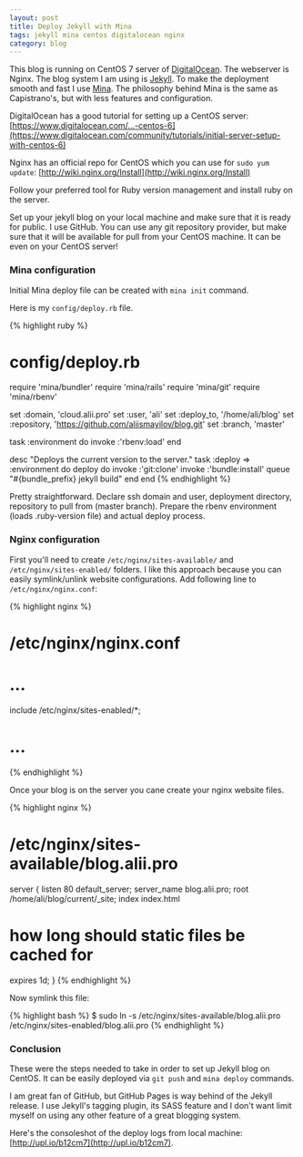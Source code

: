 ```yaml
---
layout: post
title: Deploy Jekyll with Mina
tags: jekyll mina centos digitalocean nginx
category: blog
---
```


This blog is running on CentOS 7 server of [DigitalOcean](https://www.digitalocean.com/?refcode=ed777d54b05a).
The webserver is Nginx.
The blog system I am using is [Jekyll](http://jekyllrb.com/).
To make the deployment smooth and fast I use [Mina](http://mina-deploy.github.io/mina/).
The philosophy behind Mina is the same as Capistrano's, but with less features and configuration.

DigitalOcean has a good tutorial for setting up a CentOS server: [https://www.digitalocean.com/...-centos-6](https://www.digitalocean.com/community/tutorials/initial-server-setup-with-centos-6)

Nginx has an official repo for CentOS which you can use for `sudo yum update`: [http://wiki.nginx.org/Install](http://wiki.nginx.org/Install)

Follow your preferred tool for Ruby version management and install ruby on the server.

Set up your jekyll blog on your local machine and make sure that it is ready for public. I use GitHub. You can use any git repository provider, but make sure that it will be available for pull from your CentOS machine. It can be even on your CentOS server!

### Mina configuration

Initial Mina deploy file can be created with `mina init` command.

Here is my `config/deploy.rb` file.

{% highlight ruby %}
# config/deploy.rb
require 'mina/bundler'
require 'mina/rails'
require 'mina/git'
require 'mina/rbenv'

set :domain,      'cloud.alii.pro'
set :user,        'ali'
set :deploy_to,   '/home/ali/blog'
set :repository,  'https://github.com/aliismayilov/blog.git'
set :branch,      'master'

task :environment do
  invoke :'rbenv:load'
end

desc "Deploys the current version to the server."
task :deploy => :environment do
  deploy do
    invoke :'git:clone'
    invoke :'bundle:install'
    queue "#{bundle_prefix} jekyll build"
  end
end
{% endhighlight %}

Pretty straightforward. Declare ssh domain and user, deployment directory, repository to pull from (master branch).
Prepare the rbenv environment (loads .ruby-version file) and actual deploy process.

### Nginx configuration

First you'll need to create `/etc/nginx/sites-available/` and `/etc/nginx/sites-enabled/` folders.
I like this approach because you can easily symlink/unlink website configurations.
Add following line to `/etc/nginx/nginx.conf`:

{% highlight nginx %}
# /etc/nginx/nginx.conf
# ...
include /etc/nginx/sites-enabled/*;
# ...
{% endhighlight %}

Once your blog is on the server you cane create your nginx website files.

{% highlight nginx %}
# /etc/nginx/sites-available/blog.alii.pro
server {
  listen 80 default_server;
  server_name blog.alii.pro;
  root /home/ali/blog/current/_site;
  index index.html
  # how long should static files be cached for
  expires 1d;
}
{% endhighlight %}

Now symlink this file:

{% highlight bash %}
$ sudo ln -s /etc/nginx/sites-available/blog.alii.pro /etc/nginx/sites-enabled/blog.alii.pro
{% endhighlight %}


### Conclusion

These were the steps needed to take in order to set up Jekyll blog on CentOS. It can be easily deployed via `git push` and `mina deploy` commands.

I am great fan of GitHub, but GitHub Pages is way behind of the Jekyll release. I use Jekyll's tagging plugin, its SASS feature and I don't want limit myself on using any other feature of a great blogging system.

Here's the consoleshot of the deploy logs from local machine: [http://upl.io/b12cm7](http://upl.io/b12cm7).

